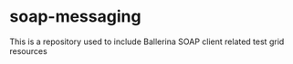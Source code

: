 # soap-messaging

This is a repository used to include Ballerina SOAP client related test grid resources
